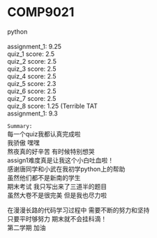 # COMP9021
python<br>  
assignment_1: 9.25  
 quiz_1 score: 2.5  
quiz_2 score: 2.5  
quiz_3 score: 2.5  
quiz_4 score: 2.5  
quiz_5 score: 2.3  
quiz_6 score: 2.5  
quiz_7 score: 2.5  
quiz_8 score: 1.25     (Terrible TAT  
assignment_1: 9.3  

`Summary:`  
每一个quiz我都认真完成啦<br>
我骄傲 嘿嘿<br>
熬夜真的好辛苦 有时候特别想哭<br>
assign1难度真是让我这个小白吐血啦！<br>
感谢唐同学和小武在我初学python上的帮助<br>
虽然他们都不是新南的学生<br>
期末考试 我只写出来了三道半的题目<br>
虽然大卷不是很完美 但是我也尽力啦<br>

在漫漫长路的代码学习过程中 需要不断的努力和坚持<br>
只要平时够努力 期末就不会挂科滴！<br>
第二学期 加油<br>

